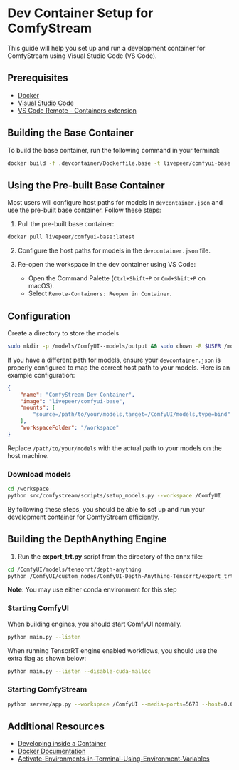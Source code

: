 # Dev Container Setup for ComfyStream

This guide will help you set up and run a development container for ComfyStream using Visual Studio Code (VS Code).

## Prerequisites

- [Docker](https://www.docker.com/get-started)
- [Visual Studio Code](https://code.visualstudio.com/)
- [VS Code Remote - Containers extension](https://marketplace.visualstudio.com/items?itemName=ms-vscode-remote.remote-containers)

## Building the Base Container

To build the base container, run the following command in your terminal:

```sh
docker build -f .devcontainer/Dockerfile.base -t livepeer/comfyui-base:latest .
```

## Using the Pre-built Base Container

Most users will configure host paths for models in `devcontainer.json` and use the pre-built base container. Follow these steps:

1. Pull the pre-built base container:

```sh
docker pull livepeer/comfyui-base:latest
```

2. Configure the host paths for models in the `devcontainer.json` file.

3. Re-open the workspace in the dev container using VS Code:
    - Open the Command Palette (`Ctrl+Shift+P` or `Cmd+Shift+P` on macOS).
    - Select `Remote-Containers: Reopen in Container`.

## Configuration

Create a directory to store the models
```sh
sudo mkdir -p /models/ComfyUI--models/output && sudo chown -R $USER /models/ComfyUI--models
```

If you have a different path for models, ensure your `devcontainer.json` is properly configured to map the correct host path to your models. Here is an example configuration:

```json
{
    "name": "ComfyStream Dev Container",
    "image": "livepeer/comfyui-base",
    "mounts": [
        "source=/path/to/your/models,target=/ComfyUI/models,type=bind"
    ],
    "workspaceFolder": "/workspace"
}
```

Replace `/path/to/your/models` with the actual path to your models on the host machine.

### Download models

```sh
cd /workspace
python src/comfystream/scripts/setup_models.py --workspace /ComfyUI
```

By following these steps, you should be able to set up and run your development container for ComfyStream efficiently.
## Building the DepthAnything Engine

1. Run the **export_trt.py** script from the directory of the onnx file:

```sh
cd /ComfyUI/models/tensorrt/depth-anything
python /ComfyUI/custom_nodes/ComfyUI-Depth-Anything-Tensorrt/export_trt.py
```

**Note**: You may use either conda environment for this step

### Starting ComfyUI

When building engines, you should start ComfyUI normally. 

```sh
python main.py --listen
```

When running TensorRT engine enabled workflows, you should use the extra flag as shown below:
```sh
python main.py --listen --disable-cuda-malloc
```

### Starting ComfyStream

```sh
python server/app.py --workspace /ComfyUI --media-ports=5678 --host=0.0.0.0 --port 8888
```

## Additional Resources

- [Developing inside a Container](https://code.visualstudio.com/docs/remote/containers)
- [Docker Documentation](https://docs.docker.com/)
- [Activate-Environments-in-Terminal-Using-Environment-Variables](https://github.com/microsoft/vscode-python/wiki/Activate-Environments-in-Terminal-Using-Environment-Variables)
